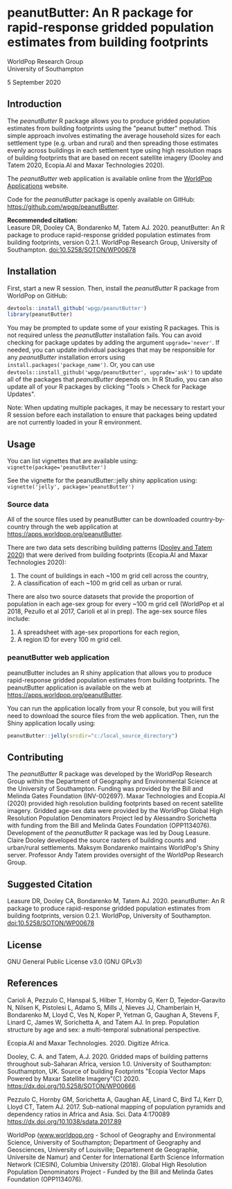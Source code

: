 #  peanutButter: An R package for rapid-response gridded population estimates from building footprints

WorldPop Research Group  
University of Southampton

5 September 2020

## Introduction

The _peanutButter_ R package allows you to produce gridded population estimates from building footprints using the "peanut butter" method. This simple approach involves estimating the average household sizes for each settlement type (e.g. urban and rural) and then spreading those estimates evenly across buildings in each settlement type using high resolution maps of building footprints that are based on recent satellite imagery (Dooley and Tatem 2020, Ecopia.AI and Maxar Technologies 2020).

The _peanutButter_ web application is available online from the <a href="https://apps.worldpop.org" target="_blank">WorldPop Applications</a> website. 

Code for the _peanutButter_ package is openly available on GitHub: <a href='https://github.com/wpgp/peanutButter' target='_blank'>https://github.com/wpgp/peanutButter</a>.

**Recommended citation:**  
Leasure DR, Dooley CA, Bondarenko M, Tatem AJ. 2020. peanutButter: An R package to produce rapid-response gridded population estimates from building footprints, version 0.2.1. WorldPop Research Group, University of Southampton. <a href="https://github.com/wpgp/peanutButter" target="_blank">doi:10.5258/SOTON/WP00678</a>

## Installation

First, start a new R session. Then, install the _peanutButter_ R package from WorldPop on GitHub:

```r
devtools::install_github('wpgp/peanutButter')
library(peanutButter)
```

You may be prompted to update some of your existing R packages. This is not required unless the _peanutButter_ installation fails. You can avoid checking for package updates by adding the argument `upgrade='never'`. If needed, you can update individual packages that may be responsible for any _peanutButter_ installation errors using `install.packages('package_name')`. Or, you can use `devtools::install_github('wpgp/peanutButter', upgrade='ask')` to update all of the packages that _peanutButter_ depends on. In R Studio, you can also update all of your R packages by clicking "Tools > Check for Package Updates". 

Note: When updating multiple packages, it may be necessary to restart your R session before each installation to ensure that packages being updated are not currently loaded in your R environment.

## Usage

You can list vignettes that are available using: `vignette(package='peanutButter')`

See the vignette for the peanutButter::jelly shiny application using: `vignette('jelly', package='peanutButter')`

### Source data
All of the source files used by peanutButter can be downloaded country-by-country through the web application at <a href="https://apps.worldpop.org/peanutButter" target="_blank">https://apps.worldpop.org/peanutButter</a>. 

There are two data sets describing building patterns (<a href="https://dx.doi.org/10.5258/SOTON/WP00666" target="_blank">Dooley and Tatem 2020</a>) that were derived from building footprints (Ecopia.AI and Maxar Technologies 2020):  

1. The count of buildings in each ~100 m grid cell across the country,  
2. A classification of each ~100 m grid cell as urban or rural.

There are also two source datasets that provide the proportion of population in each age-sex group for every ~100 m grid cell (WorldPop et al 2018, Pezullo et al 2017, Carioli et al in prep). The age-sex source files include:  

1. A spreadsheet with age-sex proportions for each region,  
2. A region ID for every 100 m grid cell.  

### peanutButter web application

peanutButter includes an R shiny application that allows you to produce rapid-response gridded population estimates from building footprints. The peanutButter application is available on the web at <a href="https://apps.worldpop.org/peanutButter" target="_blank">https://apps.worldpop.org/peanutButter</a>. 


You can run the application locally from your R console, but you will first need to download the source files from the web application. Then, run the Shiny application locally using:

```r
peanutButter::jelly(srcdir="c:/local_source_directory")
```

## Contributing
The _peanutButter_ R package was developed by the WorldPop Research Group within the Department of Geography and Environmental Science at the University of Southampton. Funding was provided by the Bill and Melinda Gates Foundation (INV-002697). Maxar Technologies and Ecopia.AI (2020) provided high resolution building footprints based on recent satellite imagery. Gridded age-sex data were provided by the WorldPop Global High Resolution Population Denominators Project led by Alessandro Sorichetta with funding from the Bill and Melinda Gates Foundation (OPP1134076). Development of the _peanutButter_ R package was led by Doug Leasure. Claire Dooley developed the source rasters of building counts and urban/rural settlements. Maksym Bondarenko maintains WorldPop's Shiny server. Professor Andy Tatem provides oversight of the WorldPop Research Group. 

## Suggested Citation
Leasure DR, Dooley CA, Bondarenko M, Tatem AJ. 2020. peanutButter: An R package to produce rapid-response gridded population estimates from building footprints, version 0.2.1. WorldPop, University of Southampton. <a href="https://github.com/wpgp/peanutButter" target="_blank">doi:10.5258/SOTON/WP00678</a>

## License
GNU General Public License v3.0 (GNU GPLv3)  

## References

Carioli A, Pezzulo C, Hanspal S, Hilber T, Hornby G, Kerr D, Tejedor-Garavito N, Nilsen K, Pistolesi L, Adamo S, Mills J, Nieves JJ, Chamberlain H, Bondarenko M, Lloyd C, Ves N, Koper P,  Yetman G, Gaughan A, Stevens F, Linard C, James W, Sorichetta A, and Tatem AJ. In prep. Population structure by age and sex: a multi-temporal subnational perspective.

Ecopia.AI and Maxar Technologies. 2020. Digitize Africa.  

Dooley, C. A. and Tatem, A.J. 2020. Gridded maps of building patterns throughout sub-Saharan Africa, version 1.0. University of Southampton: Southampton, UK. Source of building Footprints "Ecopia Vector Maps Powered by Maxar Satellite Imagery"(C) 2020. https://dx.doi.org/10.5258/SOTON/WP00666  

Pezzulo C, Hornby GM, Sorichetta A, Gaughan AE, Linard C, Bird TJ, Kerr D, Lloyd CT, Tatem AJ. 2017. Sub-national mapping of population pyramids and dependency ratios in Africa and Asia. Sci. Data 4:170089 https://dx.doi.org/10.1038/sdata.2017.89  

WorldPop (www.worldpop.org - School of Geography and Environmental Science, University of Southampton; Department of Geography and Geosciences, University of Louisville; Departement de Geographie, Universite de Namur) and Center for International Earth Science Information Network (CIESIN), Columbia University (2018). Global High Resolution Population Denominators Project - Funded by the Bill and Melinda Gates Foundation (OPP1134076). 
  
  
  
